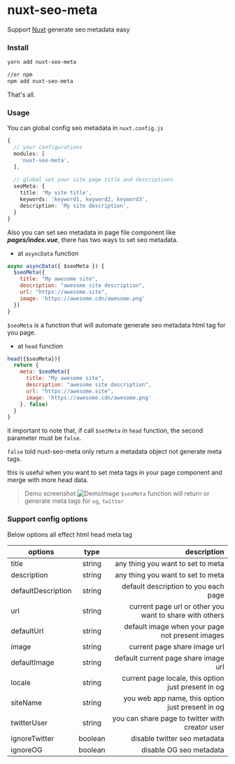 # nuxt-seo-meta

Support [Nuxt](https://nuxtjs.org/) generate seo metadata easy

### Install

```bash
yarn add nuxt-seo-meta

//or npm
npm add nuxt-seo-meta
```
That's all.

### Usage

You can global config seo metadata in `nuxt.config.js`

```typescript
{
  // your configurations
  modules: [
    'nuxt-seo-meta',
  ], 
    
  // global set your site page title and descriptions 
  seoMeta: {
    title: 'My site title',
    keywords: 'keyword1, keyword2, keyword3',
    description: 'My site description',
  }
}
```


Also you can set seo metadata in page file component like ***pages/index.vue***, 
there has two ways to set seo metadata.

* at `asyncData` function

```javascript
async asyncData({ $seoMeta }) {
  $seoMeta({
    title: "My awesome site",
    description: "awesome site description",
    url: "https://awesome.site",
    image: 'https://awesome.cdn/awesome.png'
  })
}
```
`$seoMeta` is a function that will automate generate seo metadata html tag for you page.

* at `head` function

```javascript
head({$seoMeta}){
  return {
    meta: $seoMeta({
      title: "My awesome site",
      description: "awesome site description",
      url: "https://awesome.site",
      image: 'https://awesome.cdn/awesome.png'
    }, false)
  }
}
```

it important to note that, if call `$setMeta` in `head` function, the second parameter must be `false`. 

`false` told nuxt-seo-meta only return a metadata object not generate meta tags.

this is useful when you want to set meta tags in your page component and merge with more head data.

> Demo screenshot
![DemoImage](http://public.mixbo.cn/nuxtjs-seo-meta.png?t)
> `$seoMeta` function will return or generate meta tags for `og`, `twitter`

### Support config options

Below options all effect html head meta tag

| options            |  type   |                                             description |
|--------------------|:-------:|--------------------------------------------------------:|
| title              | string  |                       any thing you want to set to meta |
| description        | string  |                       any thing you want to set to meta |
| defaultDescription | string  |                    default description to you each page |
| url                | string  | current page url or other you want to share with others |
| defaultUrl         | string  |         default image when your page not present images |
| image              | string  |                            current page share image url |
| defaultImage       | string  |                    default current page share image url |
| locale             | string  |     current page locale, this option just present in og |
| siteName           | string  |        you web app name, this option just present in og |
| twitterUser        | string  |         you can share page to twitter with creator user |
| ignoreTwitter      | boolean |                            disable twitter seo metadata |
| ignoreOG           | boolean |                                 disable OG seo metadata |
